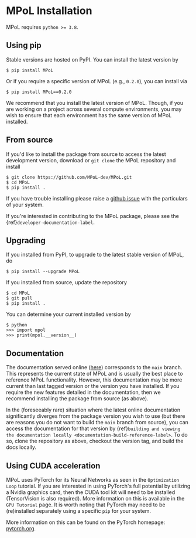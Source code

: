 # MPoL Installation

MPoL requires `python >= 3.8`.

## Using pip

Stable versions are hosted on PyPI. You can install the latest version by

```
$ pip install MPoL
```

Or if you require a specific version of MPoL (e.g., `0.2.0`), you can install via

```
$ pip install MPoL==0.2.0
```

We recommend that you install the latest version of MPoL. Though, if you are working on a project across several compute environments, you may wish to ensure that each environment has the same version of MPoL installed.

## From source

If you'd like to install the package from source to access the latest development version, download or `git clone` the MPoL repository and install

```
$ git clone https://github.com/MPoL-dev/MPoL.git
$ cd MPoL
$ pip install .
```

If you have trouble installing please raise a [github issue](https://github.com/MPoL-dev/MPoL/issues) with the particulars of your system.

If you're interested in contributing to the MPoL package, please see the {ref}`developer-documentation-label`.

## Upgrading

If you installed from PyPI, to upgrade to the latest stable version of MPoL, do

```
$ pip install --upgrade MPoL
```

If you installed from source, update the repository

```
$ cd MPoL
$ git pull
$ pip install .
```

You can determine your current installed version by

```
$ python
>>> import mpol
>>> print(mpol.__version__)
```

## Documentation

The documentation served online ([here](https://mpol-dev.github.io/MPoL/index.html)) corresponds to the `main` branch. This represents the current state of MPoL and is usually the best place to reference MPoL functionality. However, this documentation may be more current than last tagged version or the version you have installed. If you require the new features detailed in the documentation, then we recommend installing the package from source (as above).

In the (foreseeably rare) situation where the latest online documentation significantly diverges from the package version you wish to use (but there are reasons you do not want to build the `main` branch from source), you can access the documentation for that version by {ref}`building and viewing the documentation locally <documentation-build-reference-label>`. To do so, clone the repository as above, checkout the version tag, and build the docs locally.

## Using CUDA acceleration

MPoL uses PyTorch for its Neural Networks as seen in the `Optimization Loop` tutorial. If you are interested in using PyTorch's full potential by utilizing a Nvidia graphics card, then the CUDA tool kit will need to be installed (TensorVision is also required). More information on this is available in the `GPU Tutorial` page. It is worth noting that PyTorch may need to be (re)installed separately using a specific `pip` for your system.

More information on this can be found on the PyTorch homepage: [pytorch.org](https://pytorch.org/).
